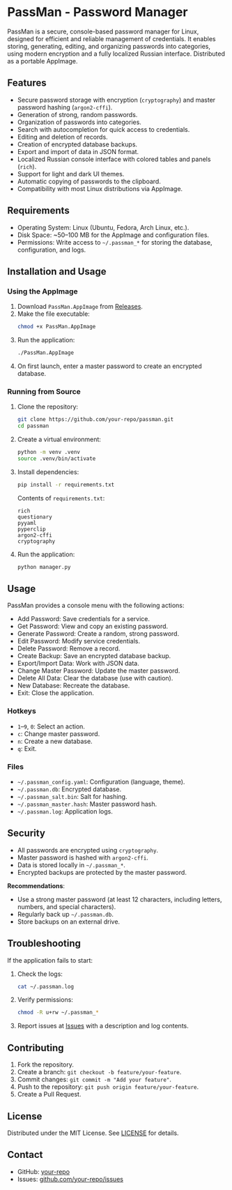 # PassMan - Password Manager

PassMan is a secure, console-based password manager for Linux, designed for efficient and reliable management of credentials. It enables storing, generating, editing, and organizing passwords into categories, using modern encryption and a fully localized Russian interface. Distributed as a portable AppImage.

## Features

- Secure password storage with encryption (`cryptography`) and master password hashing (`argon2-cffi`).
- Generation of strong, random passwords.
- Organization of passwords into categories.
- Search with autocompletion for quick access to credentials.
- Editing and deletion of records.
- Creation of encrypted database backups.
- Export and import of data in JSON format.
- Localized Russian console interface with colored tables and panels (`rich`).
- Support for light and dark UI themes.
- Automatic copying of passwords to the clipboard.
- Compatibility with most Linux distributions via AppImage.

## Requirements

- Operating System: Linux (Ubuntu, Fedora, Arch Linux, etc.).
- Disk Space: ~50–100 MB for the AppImage and configuration files.
- Permissions: Write access to `~/.passman_*` for storing the database, configuration, and logs.

## Installation and Usage

### Using the AppImage

1. Download `PassMan.AppImage` from [Releases](https://github.com/your-repo/releases).
2. Make the file executable:
   ```bash
   chmod +x PassMan.AppImage
   ```
3. Run the application:
   ```bash
   ./PassMan.AppImage
   ```
4. On first launch, enter a master password to create an encrypted database.

### Running from Source

1. Clone the repository:
   ```bash
   git clone https://github.com/your-repo/passman.git
   cd passman
   ```
2. Create a virtual environment:
   ```bash
   python -m venv .venv
   source .venv/bin/activate
   ```
3. Install dependencies:
   ```bash
   pip install -r requirements.txt
   ```
   Contents of `requirements.txt`:
   ```text
   rich
   questionary
   pyyaml
   pyperclip
   argon2-cffi
   cryptography
   ```
4. Run the application:
   ```bash
   python manager.py
   ```

## Usage

PassMan provides a console menu with the following actions:

- Add Password: Save credentials for a service.
- Get Password: View and copy an existing password.
- Generate Password: Create a random, strong password.
- Edit Password: Modify service credentials.
- Delete Password: Remove a record.
- Create Backup: Save an encrypted database backup.
- Export/Import Data: Work with JSON data.
- Change Master Password: Update the master password.
- Delete All Data: Clear the database (use with caution).
- New Database: Recreate the database.
- Exit: Close the application.

### Hotkeys
- `1`–`9`, `0`: Select an action.
- `c`: Change master password.
- `n`: Create a new database.
- `q`: Exit.

### Files
- `~/.passman_config.yaml`: Configuration (language, theme).
- `~/.passman.db`: Encrypted database.
- `~/.passman_salt.bin`: Salt for hashing.
- `~/.passman_master.hash`: Master password hash.
- `~/.passman.log`: Application logs.

## Security

- All passwords are encrypted using `cryptography`.
- Master password is hashed with `argon2-cffi`.
- Data is stored locally in `~/.passman_*`.
- Encrypted backups are protected by the master password.

**Recommendations**:
- Use a strong master password (at least 12 characters, including letters, numbers, and special characters).
- Regularly back up `~/.passman.db`.
- Store backups on an external drive.

## Troubleshooting

If the application fails to start:

1. Check the logs:
   ```bash
   cat ~/.passman.log
   ```
2. Verify permissions:
   ```bash
   chmod -R u+rw ~/.passman_*
   ```
3. Report issues at [Issues](https://github.com/your-repo/issues) with a description and log contents.

## Contributing

1. Fork the repository.
2. Create a branch: `git checkout -b feature/your-feature`.
3. Commit changes: `git commit -m "Add your feature"`.
4. Push to the repository: `git push origin feature/your-feature`.
5. Create a Pull Request.

## License

Distributed under the MIT License. See [LICENSE](LICENSE) for details.

## Contact

- GitHub: [your-repo](https://github.com/your-repo)
- Issues: [github.com/your-repo/issues](https://github.com/your-repo/issues)